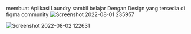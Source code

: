 membuat Aplikasi Laundry sambil belajar Dengan Design yang tersedia di figma community
![Screenshot 2022-08-01 235957](https://user-images.githubusercontent.com/95026199/182298169-3ba794ed-79d7-4885-8ec5-4f3701febf93.jpg)

![Screenshot 2022-08-02 122631](https://user-images.githubusercontent.com/95026199/182298449-27f62d3b-63af-4432-9c3b-5e3a4f284910.jpg)
